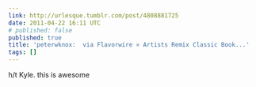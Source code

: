 ```yaml
---
link: http://urlesque.tumblr.com/post/4808881725
date: 2011-04-22 16:11 UTC
# published: false
published: true
title: 'peterwknox:  via Flavorwire » Artists Remix Classic Book...'
tags: []
---
```


h/t Kyle.  this is awesome
